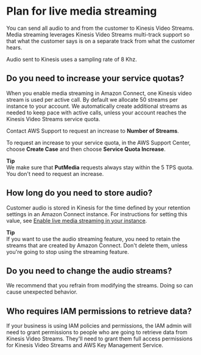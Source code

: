 # Plan for live media streaming<a name="plan-live-media-streams"></a>

You can send all audio to and from the customer to Kinesis Video Streams\. Media streaming leverages Kinesis Video Streams multi\-track support so that what the customer says is on a separate track from what the customer hears\. 

Audio sent to Kinesis uses a sampling rate of 8 Khz\.

## Do you need to increase your service quotas?<a name="create-streams-service-limit"></a>

When you enable media streaming in Amazon Connect, one Kinesis video stream is used per active call\. By default we allocate 50 streams per instance to your account\. We automatically create additional streams as needed to keep pace with active calls, unless your account reaches the Kinesis Video Streams service quota\.

Contact AWS Support to request an increase to **Number of Streams**\.

To request an increase to your service quota, in the AWS Support Center, choose **Create Case** and then choose **Service Quota Increase**\.

**Tip**  
We make sure that **PutMedia** requests always stay within the 5 TPS quota\. You don't need to request an increase\.

## How long do you need to store audio?<a name="storing-audio-streams"></a>

Customer audio is stored in Kinesis for the time defined by your retention settings in an Amazon Connect instance\. For instructions for setting this value, see [Enable live media streaming in your instance](enable-live-media-streams.md)\.

**Tip**  
If you want to use the audio streaming feature, you need to retain the streams that are created by Amazon Connect\. Don't delete them, unless you're going to stop using the streaming feature\.

## Do you need to change the audio streams?<a name="changing-audio-streams"></a>

We recommend that you refrain from modifying the streams\. Doing so can cause unexpected behavior\.

## Who requires IAM permissions to retrieve data?<a name="perms-audio-streams"></a>

If your business is using IAM policies and permissions, the IAM admin will need to grant permissions to people who are going to retrieve data from Kinesis Video Streams\. They'll need to grant them full access permissions for Kinesis Video Streams and AWS Key Management Service\.